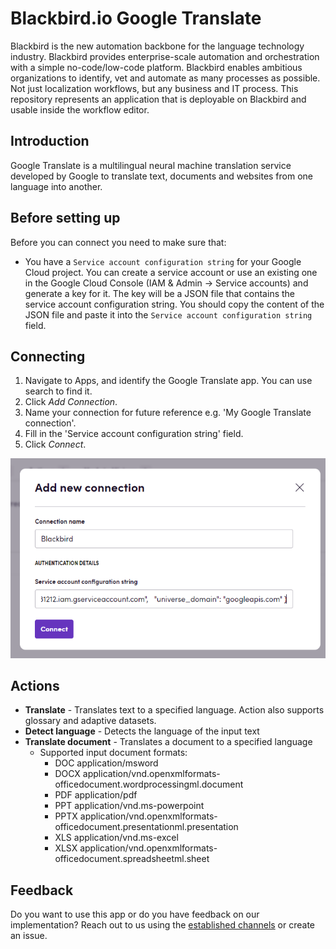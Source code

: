 # Blackbird.io Google Translate

Blackbird is the new automation backbone for the language technology industry. Blackbird provides enterprise-scale automation and orchestration with a simple no-code/low-code platform. Blackbird enables ambitious organizations to identify, vet and automate as many processes as possible. Not just localization workflows, but any business and IT process. This repository represents an application that is deployable on Blackbird and usable inside the workflow editor.

## Introduction

<!-- begin docs -->

Google Translate is a multilingual neural machine translation service developed by Google to translate text, documents and websites from one language into another.

## Before setting up

Before you can connect you need to make sure that:

- You have a `Service account configuration string` for your Google Cloud project. You can create a service account or use an existing one in the Google Cloud Console (IAM & Admin -> Service accounts) and generate a key for it. The key will be a JSON file that contains the service account configuration string. You should copy the content of the JSON file and paste it into the `Service account configuration string` field.

## Connecting

1.  Navigate to Apps, and identify the Google Translate app. You can use search to find it.
2. Click _Add Connection_.
3. Name your connection for future reference e.g. 'My Google Translate connection'.
4. Fill in the 'Service account configuration string' field.
5. Click _Connect_.

![connection.png](/image/README/Connection.png)

## Actions 

- **Translate** - Translates text to a specified language. Action also supports glossary and adaptive datasets.
- **Detect language** - Detects the language of the input text
- **Translate document** - Translates a document to a specified language
  - Supported input document formats:
    - DOC application/msword
    - DOCX application/vnd.openxmlformats-officedocument.wordprocessingml.document
    - PDF application/pdf
    - PPT application/vnd.ms-powerpoint
    - PPTX application/vnd.openxmlformats-officedocument.presentationml.presentation
    - XLS application/vnd.ms-excel
    - XLSX application/vnd.openxmlformats-officedocument.spreadsheetml.sheet

## Feedback

Do you want to use this app or do you have feedback on our implementation? Reach out to us using the [established channels](https://www.blackbird.io/) or create an issue.

<!-- end docs -->
